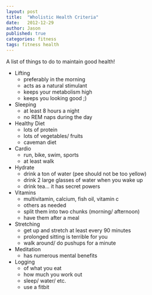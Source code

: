 ```yaml
---
layout: post
title:  "Wholistic Health Criteria"
date:   2012-12-29
author: Jason
published: true 
categories: fitness
tags: fitness health
---
```



A list of things to do to maintain good health!

- Lifting
  - preferably in the morning
  - acts as a natural stimulant
  - keeps your metabolism high
  - keeps you looking good ;)
- Sleeping
  - at least 8 hours a night
  - no REM naps during the day
- Healthy Diet
  - lots of protein
  - lots of vegetables/ fruits
  - caveman diet
- Cardio
  - run, bike, swim, sports
  - at least walk
- Hydrate
  - drink a ton of water (pee should not be too yellow)
  - drink 2 large glasses of water when you wake up
  - drink tea... it has secret powers
- Vitamins
  - multivitamin, calcium, fish oil, vitamin c
  - others as needed
  - split them into two chunks (morning/ afternoon)
  - have them after a meal
- Stretching
  - get up and stretch at least every 90 minutes
  - prolonged sitting is terrible for you
  - walk around/ do pushups for a minute
- Meditation
  - has numerous mental benefits
- Logging
  - of what you eat
  - how much you work out
  - sleep/ water/ etc.
  - use a fitbit

